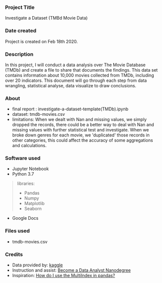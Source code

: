 ### Project Title
Investigate a Dataset (TMBd Movie Data)

### Date created
Project is created on Feb 18th 2020.

### Description
In this project, I will conduct a data analysis over The Movie Database (TMDb) and create a file to share that documents the findings. This data set contains information about 10,000 movies collected from TMDb, including over 20 indicators. This document will go through each step from data wrangling, statistical analyse, data visualize to draw conclusions.

### About
+ final report : investigate-a-dataset-template(TMDb).ipynb
+ dataset: tmdb-movies.csv
+ limitations: When we dealt with Nan and missing values, we simply dropped the records, there could be a better way to deal with Nan and missing values with further statistical test and investigate.
When we broke down genres for each movie, we 'duplicated' those records in other categories, this could affect the accuracy of some aggregations and calculations.

### Software used
+ Jupyter Notebook
+ Python 3.7
> libraries:
> + Pandas
> + Numpy
> + Matplotlib
> + Seaborn
+ Google Docs
### Files used
+ tmdb-movies.csv

### Credits
+ Data provided by: [kaggle](https://www.kaggle.com/tmdb/tmdb-movie-metadata)
+ Instruction and assist: [Become a Data Analyst Nanodegree](https://www.udacity.com/course/data-analyst-nanodegree--nd002)
+ Inspiration: [How do I use the MultiIndex in pandas?](https://youtu.be/tcRGa2soc-c)
